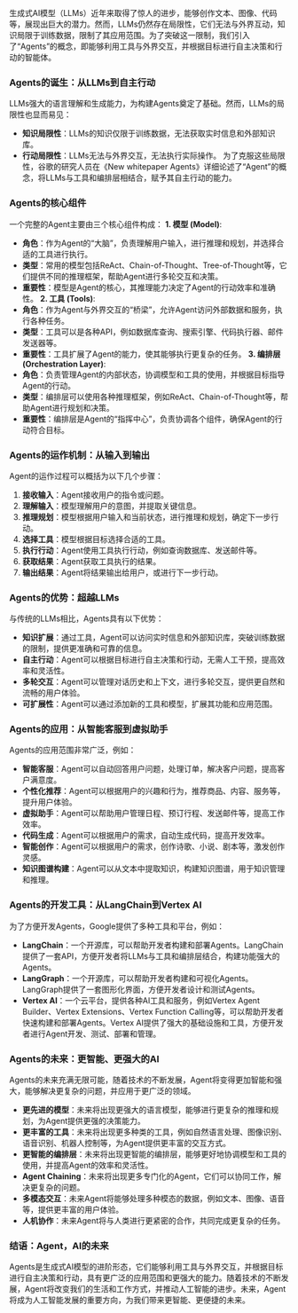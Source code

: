 生成式AI模型（LLMs）近年来取得了惊人的进步，能够创作文本、图像、代码等，展现出巨大的潜力。然而，LLMs仍然存在局限性，它们无法与外界互动，知识局限于训练数据，限制了其应用范围。为了突破这一限制，我们引入了“Agents”的概念，即能够利用工具与外界交互，并根据目标进行自主决策和行动的智能体。
### Agents的诞生：从LLMs到自主行动
LLMs强大的语言理解和生成能力，为构建Agents奠定了基础。然而，LLMs的局限性也显而易见：
* **知识局限性**：LLMs的知识仅限于训练数据，无法获取实时信息和外部知识库。
* **行动局限性**：LLMs无法与外界交互，无法执行实际操作。
为了克服这些局限性，谷歌的研究人员在《New whitepaper Agents》详细论述了“Agent”的概念，将LLMs与工具和编排层相结合，赋予其自主行动的能力。
### Agents的核心组件
一个完整的Agent主要由三个核心组件构成：
**1. 模型 (Model)**:
* **角色**：作为Agent的“大脑”，负责理解用户输入，进行推理和规划，并选择合适的工具进行执行。
* **类型**：常用的模型包括ReAct、Chain-of-Thought、Tree-of-Thought等，它们提供不同的推理框架，帮助Agent进行多轮交互和决策。
* **重要性**：模型是Agent的核心，其推理能力决定了Agent的行动效率和准确性。
**2. 工具 (Tools)**:
* **角色**：作为Agent与外界交互的“桥梁”，允许Agent访问外部数据和服务，执行各种任务。
* **类型**：工具可以是各种API，例如数据库查询、搜索引擎、代码执行器、邮件发送器等。
* **重要性**：工具扩展了Agent的能力，使其能够执行更复杂的任务。
**3. 编排层 (Orchestration Layer)**:
* **角色**：负责管理Agent的内部状态，协调模型和工具的使用，并根据目标指导Agent的行动。
* **类型**：编排层可以使用各种推理框架，例如ReAct、Chain-of-Thought等，帮助Agent进行规划和决策。
* **重要性**：编排层是Agent的“指挥中心”，负责协调各个组件，确保Agent的行动符合目标。
### Agents的运作机制：从输入到输出
Agent的运作过程可以概括为以下几个步骤：
1. **接收输入**：Agent接收用户的指令或问题。
2. **理解输入**：模型理解用户的意图，并提取关键信息。
3. **推理规划**：模型根据用户输入和当前状态，进行推理和规划，确定下一步行动。
4. **选择工具**：模型根据目标选择合适的工具。
5. **执行行动**：Agent使用工具执行行动，例如查询数据库、发送邮件等。
6. **获取结果**：Agent获取工具执行的结果。
7. **输出结果**：Agent将结果输出给用户，或进行下一步行动。
### Agents的优势：超越LLMs
与传统的LLMs相比，Agents具有以下优势：
* **知识扩展**：通过工具，Agent可以访问实时信息和外部知识库，突破训练数据的限制，提供更准确和可靠的信息。
* **自主行动**：Agent可以根据目标进行自主决策和行动，无需人工干预，提高效率和灵活性。
* **多轮交互**：Agent可以管理对话历史和上下文，进行多轮交互，提供更自然和流畅的用户体验。
* **可扩展性**：Agent可以通过添加新的工具和模型，扩展其功能和应用范围。
### Agents的应用：从智能客服到虚拟助手
Agents的应用范围非常广泛，例如：
* **智能客服**：Agent可以自动回答用户问题，处理订单，解决客户问题，提高客户满意度。
* **个性化推荐**：Agent可以根据用户的兴趣和行为，推荐商品、内容、服务等，提升用户体验。
* **虚拟助手**：Agent可以帮助用户管理日程、预订行程、发送邮件等，提高工作效率。
* **代码生成**：Agent可以根据用户的需求，自动生成代码，提高开发效率。
* **智能创作**：Agent可以根据用户的需求，创作诗歌、小说、剧本等，激发创作灵感。
* **知识图谱构建**：Agent可以从文本中提取知识，构建知识图谱，用于知识管理和推理。
### Agents的开发工具：从LangChain到Vertex AI
为了方便开发Agents，Google提供了多种工具和平台，例如：
* **LangChain**：一个开源库，可以帮助开发者构建和部署Agents。LangChain提供了一套API，方便开发者将LLMs与工具和编排层结合，构建功能强大的Agents。
* **LangGraph**：一个开源库，可以帮助开发者构建和可视化Agents。LangGraph提供了一套图形化界面，方便开发者设计和测试Agents。
* **Vertex AI**：一个云平台，提供各种AI工具和服务，例如Vertex Agent Builder、Vertex Extensions、Vertex Function Calling等，可以帮助开发者快速构建和部署Agents。Vertex AI提供了强大的基础设施和工具，方便开发者进行Agent开发、测试、部署和管理。
### Agents的未来：更智能、更强大的AI
Agents的未来充满无限可能，随着技术的不断发展，Agent将变得更加智能和强大，能够解决更复杂的问题，并应用于更广泛的领域。
* **更先进的模型**：未来将出现更强大的语言模型，能够进行更复杂的推理和规划，为Agent提供更强的决策能力。
* **更丰富的工具**：未来将出现更多种类的工具，例如自然语言处理、图像识别、语音识别、机器人控制等，为Agent提供更丰富的交互方式。
* **更智能的编排层**：未来将出现更智能的编排层，能够更好地协调模型和工具的使用，并提高Agent的效率和灵活性。
* **Agent Chaining**：未来将出现更多专门化的Agent，它们可以协同工作，解决更复杂的问题。
* **多模态交互**：未来Agent将能够处理多种模态的数据，例如文本、图像、语音等，提供更丰富的用户体验。
* **人机协作**：未来Agent将与人类进行更紧密的合作，共同完成更复杂的任务。
### 结语：Agent，AI的未来
Agents是生成式AI模型的进阶形态，它们能够利用工具与外界交互，并根据目标进行自主决策和行动，具有更广泛的应用范围和更强大的能力。随着技术的不断发展，Agent将改变我们的生活和工作方式，并推动人工智能的进步。未来，Agent将成为人工智能发展的重要方向，为我们带来更智能、更便捷的未来。
